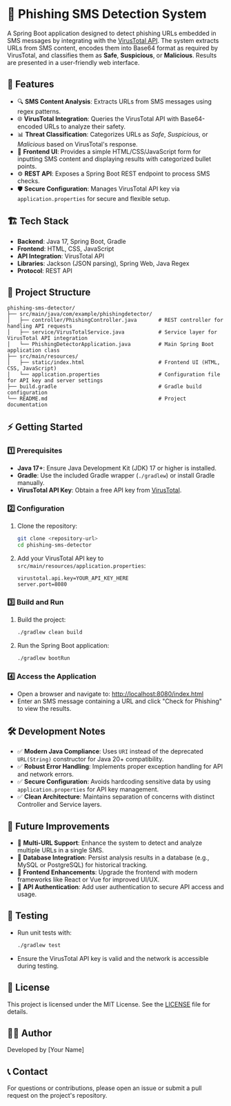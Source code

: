 # 📱 Phishing SMS Detection System

A Spring Boot application designed to detect phishing URLs embedded in SMS messages by integrating with the [VirusTotal API](https://virustotal.com). The system extracts URLs from SMS content, encodes them into Base64 format as required by VirusTotal, and classifies them as **Safe**, **Suspicious**, or **Malicious**. Results are presented in a user-friendly web interface.

## 🚀 Features
- 🔍 **SMS Content Analysis**: Extracts URLs from SMS messages using regex patterns.
- 🌐 **VirusTotal Integration**: Queries the VirusTotal API with Base64-encoded URLs to analyze their safety.
- 📊 **Threat Classification**: Categorizes URLs as *Safe*, *Suspicious*, or *Malicious* based on VirusTotal's response.
- 🎨 **Frontend UI**: Provides a simple HTML/CSS/JavaScript form for inputting SMS content and displaying results with categorized bullet points.
- ⚙️ **REST API**: Exposes a Spring Boot REST endpoint to process SMS checks.
- 🛡️ **Secure Configuration**: Manages VirusTotal API key via `application.properties` for secure and flexible setup.

## 🏗️ Tech Stack
- **Backend**: Java 17, Spring Boot, Gradle
- **Frontend**: HTML, CSS, JavaScript
- **API Integration**: VirusTotal API
- **Libraries**: Jackson (JSON parsing), Spring Web, Java Regex
- **Protocol**: REST API

## 📂 Project Structure
```
phishing-sms-detector/
├── src/main/java/com/example/phishingdetector/
│   ├── controller/PhishingController.java       # REST controller for handling API requests
│   ├── service/VirusTotalService.java           # Service layer for VirusTotal API integration
│   └── PhishingDetectorApplication.java         # Main Spring Boot application class
├── src/main/resources/
│   ├── static/index.html                        # Frontend UI (HTML, CSS, JavaScript)
│   └── application.properties                   # Configuration file for API key and server settings
├── build.gradle                                 # Gradle build configuration
└── README.md                                    # Project documentation
```

## ⚡ Getting Started

### 1️⃣ Prerequisites
- **Java 17+**: Ensure Java Development Kit (JDK) 17 or higher is installed.
- **Gradle**: Use the included Gradle wrapper (`./gradlew`) or install Gradle manually.
- **VirusTotal API Key**: Obtain a free API key from [VirusTotal](https://www.virustotal.com/gui/my-apikey).

### 2️⃣ Configuration
1. Clone the repository:
   ```bash
   git clone <repository-url>
   cd phishing-sms-detector
   ```
2. Add your VirusTotal API key to `src/main/resources/application.properties`:
   ```properties
   virustotal.api.key=YOUR_API_KEY_HERE
   server.port=8080
   ```

### 3️⃣ Build and Run
1. Build the project:
   ```bash
   ./gradlew clean build
   ```
2. Run the Spring Boot application:
   ```bash
   ./gradlew bootRun
   ```

### 4️⃣ Access the Application
- Open a browser and navigate to: [http://localhost:8080/index.html](http://localhost:8080/index.html)
- Enter an SMS message containing a URL and click "Check for Phishing" to view the results.

## 🛠️ Development Notes
- ✅ **Modern Java Compliance**: Uses `URI` instead of the deprecated `URL(String)` constructor for Java 20+ compatibility.
- ✅ **Robust Error Handling**: Implements proper exception handling for API and network errors.
- ✅ **Secure Configuration**: Avoids hardcoding sensitive data by using `application.properties` for API key management.
- ✅ **Clean Architecture**: Maintains separation of concerns with distinct Controller and Service layers.

## 🔮 Future Improvements
- 🌟 **Multi-URL Support**: Enhance the system to detect and analyze multiple URLs in a single SMS.
- 💾 **Database Integration**: Persist analysis results in a database (e.g., MySQL or PostgreSQL) for historical tracking.
- 🎨 **Frontend Enhancements**: Upgrade the frontend with modern frameworks like React or Vue for improved UI/UX.
- 🔐 **API Authentication**: Add user authentication to secure API access and usage.

## 🧪 Testing
- Run unit tests with:
  ```bash
  ./gradlew test
  ```
- Ensure the VirusTotal API key is valid and the network is accessible during testing.

## 📜 License
This project is licensed under the MIT License. See the [LICENSE](LICENSE) file for details.

## 👨‍💻 Author
Developed by [Your Name]

## 📞 Contact
For questions or contributions, please open an issue or submit a pull request on the project's repository.